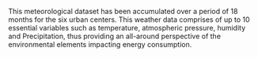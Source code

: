 This meteorological dataset has been accumulated over a period of 18 months for the six urban centers. This weather data comprises of up to 10 essential variables such as temperature, atmospheric pressure, humidity and Precipitation, thus providing an all-around perspective of the environmental elements impacting energy consumption.